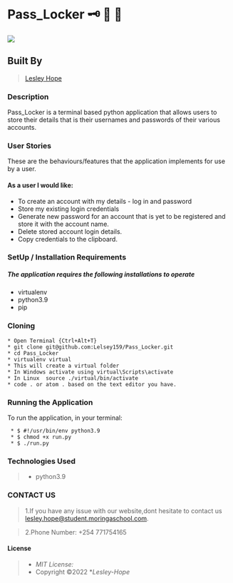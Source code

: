 # Pass_Locker :old_key:	:closed_lock_with_key:	:triangular_flag_on_post:

![](https://www.techrepublic.com/a/hub/i/r/2021/02/03/21df2392-94a5-4498-b275-2dccb0f5ba6a/thumbnail/768x432/88d5698884b76ccac89b48b12e114fc8/istock-1219667548.jpg )


## Built By 

> [Lesley Hope](https://github.com/Lelsey159/Pass_Locker.git)

### Description
Pass_Locker is a terminal based python application that allows users to store their details that is their usernames and passwords of their various accounts.


### User Stories
These are the behaviours/features that the application implements for use by a user.


#### As a user I would like:

* To create an account with my details - log in and password
* Store my existing login credentials
* Generate new password for an account that is yet to be registered and store it with the account name. 
* Delete stored account login details.
* Copy credentials to the clipboard.

### SetUp / Installation Requirements
##### The application requires the following installations to operate 

* virtualenv
* python3.9
* pip

### Cloning

```
* Open Terminal {Ctrl+Alt+T}
* git clone git@github.com:Lelsey159/Pass_Locker.git
* cd Pass_Locker
* virtualenv virtual
* This will create a virtual folder
* In Windows activate using virtual\Scripts\activate
* In Linux  source ./virtual/bin/activate
* code . or atom . based on the text editor you have.
```

### Running the Application
To run the application, in your terminal:

```
 * $ #!/usr/bin/env python3.9
 * $ chmod +x run.py
 * $ ./run.py
```

### Technologies Used

> * python3.9

###  CONTACT US
> 1.If you have any issue with our website,dont hesitate to contact us lesley.hope@student.moringaschool.com.

> 2.Phone Number: +254 771754165

#### License
> * *MIT License:*
> * Copyright ©2022 **Lesley-Hope*

